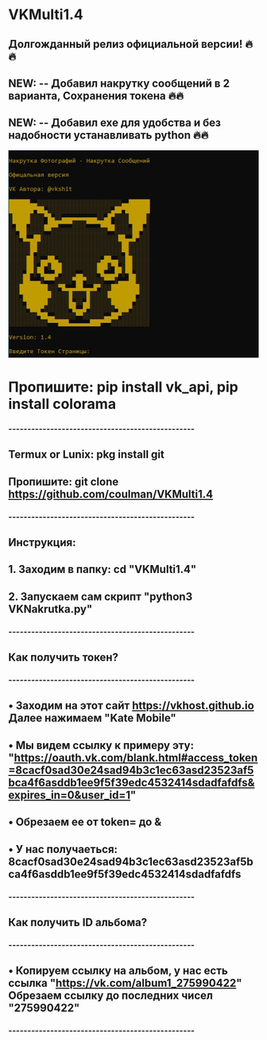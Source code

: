 # VKMulti1.4

## Долгожданный релиз официальной версии! 🔥🔥
## NEW: -- Добавил накрутку сообщений в 2 варианта, Сохранения токена 🔥🔥
## NEW: -- Добавил exe для удобства и без надобности устанавливать python 🔥🔥
![screenshot](screenshot1.jpg)

# Пропишите: pip install vk_api, pip install colorama

###   -------------------------------------------------
## Termux or Lunix: pkg install git
## Пропишите: git clone https://github.com/coulman/VKMulti1.4
###   -------------------------------------------------

## Инструкция:

## 1. Заходим в папку: cd "VKMulti1.4"
## 2. Запускаем сам скрипт "python3 VKNakrutka.py"
###   -------------------------------------------------
##    Как получить токен?
###   -------------------------------------------------
## •  Заходим на этот сайт https://vkhost.github.io Далее нажимаем "Kate Mobile"
## •  Мы видем ссылку к примеру эту: "https://oauth.vk.com/blank.html#access_token=8cacf0sad30e24sad94b3c1ec63asd23523af5bca4f6asddb1ee9f5f39edc4532414sdadfafdfs&expires_in=0&user_id=1"
## •  Обрезаем ее от token= до &
## •  У нас получаеться: 8cacf0sad30e24sad94b3c1ec63asd23523af5bca4f6asddb1ee9f5f39edc4532414sdadfafdfs
###   -------------------------------------------------
##    Как получить ID альбома?
###   -------------------------------------------------
## •  Копируем ссылку на альбом, у нас есть ссылка "https://vk.com/album1_275990422" Обрезаем ссылку до последних чисел "275990422"
###   -------------------------------------------------
